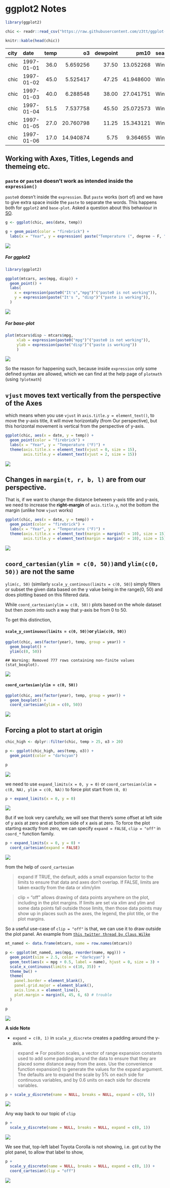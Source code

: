 ggplot2 Notes
================

``` r
library(ggplot2)

chic <- readr::read_csv("https://raw.githubusercontent.com/z3tt/ggplot-courses/main/data/chicago-nmmaps-custom.csv")
```

``` r
knitr::kable(head(chic))  
```

| city | date       | temp |        o3 | dewpoint |      pm10 | season | yday | month | month_numeric | year |
|:-----|:-----------|-----:|----------:|---------:|----------:|:-------|-----:|:------|--------------:|-----:|
| chic | 1997-01-01 | 36.0 |  5.659256 |    37.50 | 13.052268 | Winter |    1 | Jan   |             1 | 1997 |
| chic | 1997-01-02 | 45.0 |  5.525417 |    47.25 | 41.948600 | Winter |    2 | Jan   |             1 | 1997 |
| chic | 1997-01-03 | 40.0 |  6.288548 |    38.00 | 27.041751 | Winter |    3 | Jan   |             1 | 1997 |
| chic | 1997-01-04 | 51.5 |  7.537758 |    45.50 | 25.072573 | Winter |    4 | Jan   |             1 | 1997 |
| chic | 1997-01-05 | 27.0 | 20.760798 |    11.25 | 15.343121 | Winter |    5 | Jan   |             1 | 1997 |
| chic | 1997-01-06 | 17.0 | 14.940874 |     5.75 |  9.364655 | Winter |    6 | Jan   |             1 | 1997 |

## Working with Axes, Titles, Legends and themeing etc.

### `paste` or `paste0` doesn’t work as intended inside the `expression()`

`paste0` doesn’t inside the `expression`. But `paste` works (sort of)
and we have to give extra space inside the `paste` to separate the
words. This happens both for `ggplot2` and `base-plot`. Asked a question
about this behaviour in
[SO](https://stackoverflow.com/questions/73045568/why-paste0-is-not-working-properly-inside-expression-in-either-ggplot2-or-ba).

``` r
g <- ggplot(chic, aes(date, temp))

g + geom_point(color = "firebrick") +
  labs(x = "Year", y = expression( paste("Temperature (", degree ~ F, ")")))
```

![](ggplot2_from_Ced_files/figure-gfm/unnamed-chunk-2-1.png)<!-- -->

##### For ggplot2

``` r
library(ggplot2)

ggplot(mtcars, aes(mpg, disp)) +
  geom_point() +
  labs(
    x = expression(paste0("It's","mpg")^("paste0 is not working")),
    y = expression(paste("It's ", "disp")^("paste is working")),
  )
```

![](ggplot2_from_Ced_files/figure-gfm/unnamed-chunk-3-1.png)<!-- -->

##### For base-plot

``` r
plot(mtcars$disp ~ mtcars$mpg, 
     xlab = expression(paste0("mpg")^("paste0 is not working")),
     ylab = expression(paste("disp")^("paste is working"))
     )
```

![](ggplot2_from_Ced_files/figure-gfm/unnamed-chunk-4-1.png)<!-- -->

So the reason for happening such, because inside `expression` only some
defined syntax are allowed, which we can find at the help page of
`plotmath` (using `?plotmath`)

## `vjust` moves text vertically from the perspective of the Axes

which means when you use `vjust` in `axis.title.y = element_text()`, to
move the y-axis title, it will move horizontally (from Our perspective),
but this horizontal movement is vertical from the perspective of y-axis.

``` r
ggplot(chic, aes(x = date, y = temp)) +
  geom_point(color = "firebrick") +
  labs(x = "Year", y = "Temperature (°F)") +
  theme(axis.title.x = element_text(vjust = 0, size = 15),
        axis.title.y = element_text(vjust = 2, size = 15))
```

![](ggplot2_from_Ced_files/figure-gfm/unnamed-chunk-5-1.png)<!-- -->

## Changes in `margin(t, r, b, l)` are from our perspective.

That is, if we want to change the distance between y-axis title and
y-axis, we need to increase the **right-margin** of `axis.title.y`, not
the bottom the margin (unlike how `vjust` works)

``` r
ggplot(chic, aes(x = date, y = temp)) +
  geom_point(color = "firebrick") +
  labs(x = "Year", y = "Temperature (°F)") +
  theme(axis.title.x = element_text(margin = margin(t = 10), size = 15),
        axis.title.y = element_text(margin = margin(r = 10), size = 15))
```

![](ggplot2_from_Ced_files/figure-gfm/unnamed-chunk-6-1.png)<!-- -->

## `coord_cartesian(ylim = c(0, 50))`and `ylim(c(0, 50))` are not the same

`ylim(c, 50)` (similarly `scale_y_continous(limits = c(0, 50)`) simply
filters or subset the given data based on the y value being in the
range(0, 50) and does plotting based on this filtered data.

While `coord_cartesian(ylim = c(0, 50))` plots based on the whole
dataset but then zoom into such a way that y-axis be from 0 to 50.

To get this distinction,

#### `scale_y_continuous(limits = c(0, 50))`or `ylim(c(0, 50))`

``` r
ggplot(chic, aes(factor(year), temp, group = year)) +
  geom_boxplot() +
  ylim(c(0, 50))
```

    ## Warning: Removed 777 rows containing non-finite values (stat_boxplot).

![](ggplot2_from_Ced_files/figure-gfm/unnamed-chunk-7-1.png)<!-- -->

#### `coord_cartesian(ylim = c(0, 50))`

``` r
ggplot(chic, aes(factor(year), temp, group = year)) +
  geom_boxplot() +
  coord_cartesian(ylim = c(0, 50))
```

![](ggplot2_from_Ced_files/figure-gfm/unnamed-chunk-8-1.png)<!-- -->

## Forcing a plot to start at origin

``` r
chic_high <- dplyr::filter(chic, temp > 25, o3 > 20)

p <- ggplot(chic_high, aes(temp, o3)) + 
  geom_point(color = "darkcyan")

p
```

![](ggplot2_from_Ced_files/figure-gfm/unnamed-chunk-9-1.png)<!-- -->

we need to use `expand_limits(x = 0, y = 0)` or
`coord_cartesian(xlim = c(0, NA), ylim = c(0, NA))` to force plot start
from `(0, 0)`

``` r
p + expand_limits(x = 0, y = 0)
```

![](ggplot2_from_Ced_files/figure-gfm/unnamed-chunk-10-1.png)<!-- -->

But if we look very carefully, we will see that there’s some offset at
left side of y axis at zero and at bottom side of x axis at zero. To
force the plot starting exactly from zero, we can specify
`expand = FALSE`, `clip = "off"` in `coord_*` function family.

``` r
p + expand_limits(x = 0, y = 0) + 
  coord_cartesian(expand = FALSE)
```

![](ggplot2_from_Ced_files/figure-gfm/unnamed-chunk-11-1.png)<!-- -->

from the help of `coord_cartesian`

> expand If TRUE, the default, adds a small expansion factor to the
> limits to ensure that data and axes don’t overlap. If FALSE, limits
> are taken exactly from the data or xlim/ylim

> clip = “off” allows drawing of data points anywhere on the plot,
> including in the plot margins. If limits are set via xlim and ylim and
> some data points fall outside those limits, then those data points may
> show up in places such as the axes, the legend, the plot title, or the
> plot margins.

So a useful use-case of `clip = "off"` is that, we can use it to draw
outside the plot panel. An example from
[`this twitter thread by Claus Wilke`](https://twitter.com/clauswilke/status/991542952802619392?lang=en)

``` r
mt_named <- data.frame(mtcars, name = row.names(mtcars))

p <- ggplot(mt_named, aes(mpg, reorder(name, mpg))) +
  geom_point(size = 2.5, color = "darkcyan") +
  geom_text(aes(x = mpg + 0.5, label = name), hjust = 0, size = 3) +
  scale_x_continuous(limits = c(10, 35)) +
  theme_bw() +
  theme(
    panel.border = element_blank(),
    panel.grid.major = element_blank(),
    axis.line.x = element_line(),
    plot.margin = margin(6, 45, 6, 6) # trouble
  )

p
```

![](ggplot2_from_Ced_files/figure-gfm/unnamed-chunk-12-1.png)<!-- -->

**A side Note**

-   `expand = c(0, 1)` in `scale_y_discrete` creates a padding around
    the y-axis.

> expand =\> For position scales, a vector of range expansion constants
> used to add some padding around the data to ensure that they are
> placed some distance away from the axes. Use the convenience function
> expansion() to generate the values for the expand argument. The
> defaults are to expand the scale by 5% on each side for continuous
> variables, and by 0.6 units on each side for discrete variables.

``` r
p + scale_y_discrete(name = NULL, breaks = NULL, expand = c(0, 5))
```

![](ggplot2_from_Ced_files/figure-gfm/unnamed-chunk-13-1.png)<!-- -->

Any way back to our topic of `clip`

``` r
p + 
  scale_y_discrete(name = NULL, breaks = NULL, expand = c(0, 1)) 
```

![](ggplot2_from_Ced_files/figure-gfm/unnamed-chunk-14-1.png)<!-- -->

We see that, top-left label Toyota Corolla is not showing, i.e. got cut
by the plot panel, to allow that label to show,

``` r
p + 
  scale_y_discrete(name = NULL, breaks = NULL, expand = c(0, 1)) +
  coord_cartesian(clip = "off") 
```

![](ggplot2_from_Ced_files/figure-gfm/unnamed-chunk-15-1.png)<!-- -->
